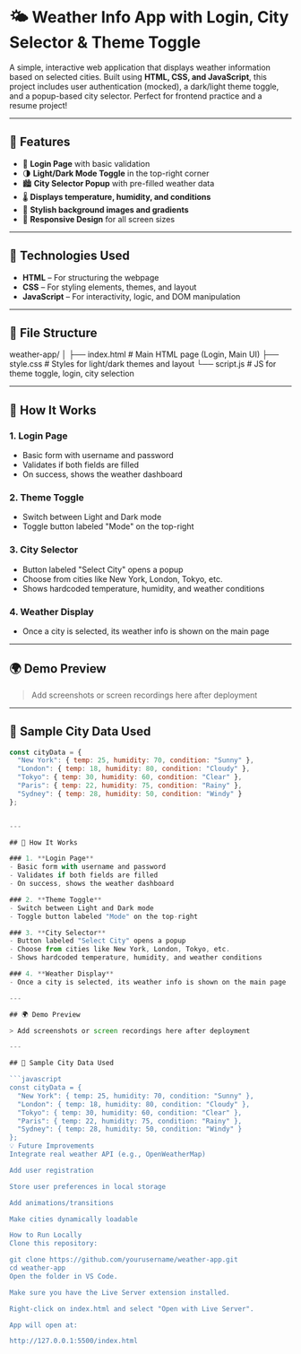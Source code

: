 
# 🌤️ Weather Info App with Login, City Selector & Theme Toggle

A simple, interactive web application that displays weather information based on selected cities. Built using **HTML, CSS, and JavaScript**, this project includes user authentication (mocked), a dark/light theme toggle, and a popup-based city selector. Perfect for frontend practice and a resume project!

---

## 🚀 Features

- 🔐 **Login Page** with basic validation  
- 🌗 **Light/Dark Mode Toggle** in the top-right corner  
- 🏙️ **City Selector Popup** with pre-filled weather data  
- 🌡️ **Displays temperature, humidity, and conditions**  
- 🎨 **Stylish background images and gradients**  
- 📱 **Responsive Design** for all screen sizes  

---

## 🧰 Technologies Used

- **HTML** – For structuring the webpage
- **CSS** – For styling elements, themes, and layout
- **JavaScript** – For interactivity, logic, and DOM manipulation

---

## 📂 File Structure
weather-app/
│
├── index.html # Main HTML page (Login, Main UI)
├── style.css # Styles for light/dark themes and layout
└── script.js # JS for theme toggle, login, city selection

---

## 🎯 How It Works

### 1. **Login Page**
- Basic form with username and password
- Validates if both fields are filled
- On success, shows the weather dashboard

### 2. **Theme Toggle**
- Switch between Light and Dark mode
- Toggle button labeled "Mode" on the top-right

### 3. **City Selector**
- Button labeled "Select City" opens a popup
- Choose from cities like New York, London, Tokyo, etc.
- Shows hardcoded temperature, humidity, and weather conditions

### 4. **Weather Display**
- Once a city is selected, its weather info is shown on the main page

---

## 🌍 Demo Preview

> Add screenshots or screen recordings here after deployment

---

## 🧠 Sample City Data Used

```javascript
const cityData = {
  "New York": { temp: 25, humidity: 70, condition: "Sunny" },
  "London": { temp: 18, humidity: 80, condition: "Cloudy" },
  "Tokyo": { temp: 30, humidity: 60, condition: "Clear" },
  "Paris": { temp: 22, humidity: 75, condition: "Rainy" },
  "Sydney": { temp: 28, humidity: 50, condition: "Windy" }
};


---

## 🎯 How It Works

### 1. **Login Page**
- Basic form with username and password
- Validates if both fields are filled
- On success, shows the weather dashboard

### 2. **Theme Toggle**
- Switch between Light and Dark mode
- Toggle button labeled "Mode" on the top-right

### 3. **City Selector**
- Button labeled "Select City" opens a popup
- Choose from cities like New York, London, Tokyo, etc.
- Shows hardcoded temperature, humidity, and weather conditions

### 4. **Weather Display**
- Once a city is selected, its weather info is shown on the main page

---

## 🌍 Demo Preview

> Add screenshots or screen recordings here after deployment

---

## 🧠 Sample City Data Used

```javascript
const cityData = {
  "New York": { temp: 25, humidity: 70, condition: "Sunny" },
  "London": { temp: 18, humidity: 80, condition: "Cloudy" },
  "Tokyo": { temp: 30, humidity: 60, condition: "Clear" },
  "Paris": { temp: 22, humidity: 75, condition: "Rainy" },
  "Sydney": { temp: 28, humidity: 50, condition: "Windy" }
};
💡 Future Improvements
Integrate real weather API (e.g., OpenWeatherMap)

Add user registration

Store user preferences in local storage

Add animations/transitions

Make cities dynamically loadable

How to Run Locally
Clone this repository:

git clone https://github.com/yourusername/weather-app.git
cd weather-app
Open the folder in VS Code.

Make sure you have the Live Server extension installed.

Right-click on index.html and select "Open with Live Server".

App will open at:

http://127.0.0.1:5500/index.html
